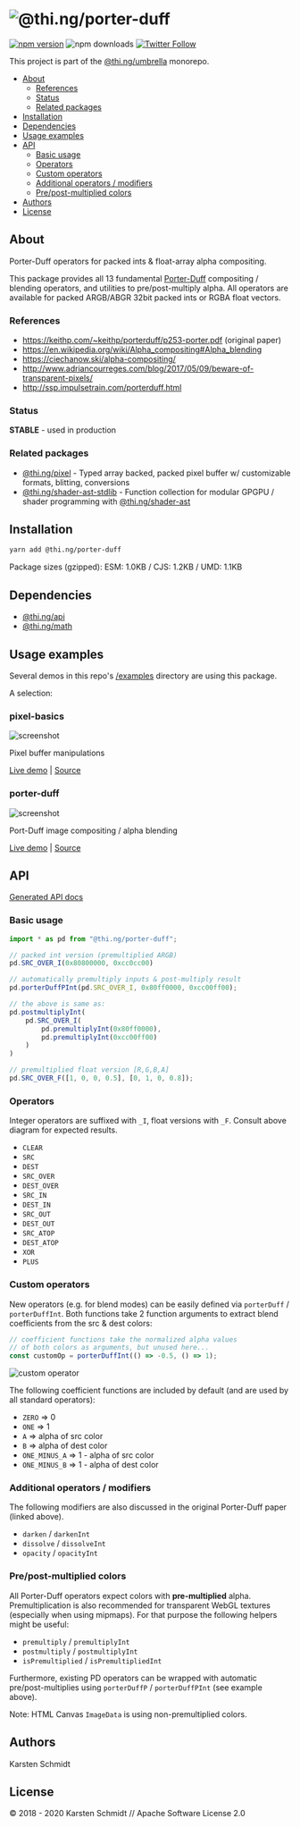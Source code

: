 <!-- This file is generated - DO NOT EDIT! -->

# ![@thi.ng/porter-duff](https://media.thi.ng/umbrella/banners/thing-porter-duff.svg?1583078712)

[![npm version](https://img.shields.io/npm/v/@thi.ng/porter-duff.svg)](https://www.npmjs.com/package/@thi.ng/porter-duff)
![npm downloads](https://img.shields.io/npm/dm/@thi.ng/porter-duff.svg)
[![Twitter Follow](https://img.shields.io/twitter/follow/thing_umbrella.svg?style=flat-square&label=twitter)](https://twitter.com/thing_umbrella)

This project is part of the
[@thi.ng/umbrella](https://github.com/thi-ng/umbrella/) monorepo.

- [About](#about)
  - [References](#references)
  - [Status](#status)
  - [Related packages](#related-packages)
- [Installation](#installation)
- [Dependencies](#dependencies)
- [Usage examples](#usage-examples)
- [API](#api)
  - [Basic usage](#basic-usage)
  - [Operators](#operators)
  - [Custom operators](#custom-operators)
  - [Additional operators / modifiers](#additional-operators--modifiers)
  - [Pre/post-multiplied colors](#prepost-multiplied-colors)
- [Authors](#authors)
- [License](#license)

## About

Porter-Duff operators for packed ints & float-array alpha compositing.

This package provides all 13 fundamental
[Porter-Duff](https://keithp.com/~keithp/porterduff/p253-porter.pdf)
compositing / blending operators, and utilities to pre/post-multiply
alpha. All operators are available for packed ARGB/ABGR 32bit packed
ints or RGBA float vectors.

### References

- https://keithp.com/~keithp/porterduff/p253-porter.pdf (original paper)
- https://en.wikipedia.org/wiki/Alpha_compositing#Alpha_blending
- https://ciechanow.ski/alpha-compositing/
- http://www.adriancourreges.com/blog/2017/05/09/beware-of-transparent-pixels/
- http://ssp.impulsetrain.com/porterduff.html

### Status

**STABLE** - used in production

### Related packages

- [@thi.ng/pixel](https://github.com/thi-ng/umbrella/tree/develop/packages/pixel) - Typed array backed, packed pixel buffer w/ customizable formats, blitting, conversions
- [@thi.ng/shader-ast-stdlib](https://github.com/thi-ng/umbrella/tree/develop/packages/shader-ast-stdlib) - Function collection for modular GPGPU / shader programming with [@thi.ng/shader-ast](https://github.com/thi-ng/umbrella/tree/develop/packages/shader-ast)

## Installation

```bash
yarn add @thi.ng/porter-duff
```

Package sizes (gzipped): ESM: 1.0KB / CJS: 1.2KB / UMD: 1.1KB

## Dependencies

- [@thi.ng/api](https://github.com/thi-ng/umbrella/tree/develop/packages/api)
- [@thi.ng/math](https://github.com/thi-ng/umbrella/tree/develop/packages/math)

## Usage examples

Several demos in this repo's
[/examples](https://github.com/thi-ng/umbrella/tree/develop/examples)
directory are using this package.

A selection:

### pixel-basics <!-- NOTOC -->

![screenshot](https://raw.githubusercontent.com/thi-ng/umbrella/develop/assets/pixel/pixel-basics.png)

Pixel buffer manipulations

[Live demo](https://demo.thi.ng/umbrella/pixel-basics/) | [Source](https://github.com/thi-ng/umbrella/tree/develop/examples/pixel-basics)

### porter-duff <!-- NOTOC -->

![screenshot](https://raw.githubusercontent.com/thi-ng/umbrella/develop/assets/porter-duff/porter-duff2.png)

Port-Duff image compositing / alpha blending

[Live demo](https://demo.thi.ng/umbrella/porter-duff/) | [Source](https://github.com/thi-ng/umbrella/tree/develop/examples/porter-duff)

## API

[Generated API docs](https://docs.thi.ng/umbrella/porter-duff/)

### Basic usage

```ts
import * as pd from "@thi.ng/porter-duff";

// packed int version (premultiplied ARGB)
pd.SRC_OVER_I(0x80800000, 0xcc0cc00)

// automatically premultiply inputs & post-multiply result
pd.porterDuffPInt(pd.SRC_OVER_I, 0x80ff0000, 0xcc00ff00);

// the above is same as:
pd.postmultiplyInt(
    pd.SRC_OVER_I(
        pd.premultiplyInt(0x80ff0000),
        pd.premultiplyInt(0xcc00ff00)
    )
)

// premultiplied float version [R,G,B,A]
pd.SRC_OVER_F([1, 0, 0, 0.5], [0, 1, 0, 0.8]);
```

### Operators

Integer operators are suffixed with `_I`, float versions with `_F`.
Consult above diagram for expected results.

- `CLEAR`
- `SRC`
- `DEST`
- `SRC_OVER`
- `DEST_OVER`
- `SRC_IN`
- `DEST_IN`
- `SRC_OUT`
- `DEST_OUT`
- `SRC_ATOP`
- `DEST_ATOP`
- `XOR`
- `PLUS`

### Custom operators

New operators (e.g. for blend modes) can be easily defined via
`porterDuff` / `porterDuffInt`. Both functions take 2 function arguments
to extract blend coefficients from the src & dest colors:

```ts
// coefficient functions take the normalized alpha values
// of both colors as arguments, but unused here...
const customOp = porterDuffInt(() => -0.5, () => 1);
```

![custom operator](https://raw.githubusercontent.com/thi-ng/umbrella/develop/assets/porter-duff/porter-duff-custom.png)

The following coefficient functions are included by default (and are
used by all standard operators):

- `ZERO` => 0
- `ONE` => 1
- `A` => alpha of src color
- `B` => alpha of dest color
- `ONE_MINUS_A` => 1 - alpha of src color
- `ONE_MINUS_B` => 1 - alpha of dest color

### Additional operators / modifiers

The following modifiers are also discussed in the original Porter-Duff paper (linked above).

- `darken` / `darkenInt`
- `dissolve` / `dissolveInt`
- `opacity` / `opacityInt`

### Pre/post-multiplied colors

All Porter-Duff operators expect colors with **pre-multiplied** alpha.
Premultiplication is also recommended for transparent WebGL textures
(especially when using mipmaps). For that purpose the following helpers
might be useful:

- `premultiply` / `premultiplyInt`
- `postmultiply` / `postmultiplyInt`
- `isPremultiplied` / `isPremultipliedInt`

Furthermore, existing PD operators can be wrapped with automatic
pre/post-multiplies using `porterDuffP` / `porterDuffPInt` (see example
above).

Note: HTML Canvas `ImageData` is using non-premultiplied colors.

## Authors

Karsten Schmidt

## License

&copy; 2018 - 2020 Karsten Schmidt // Apache Software License 2.0

